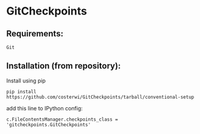 GitCheckpoints
=======

Requirements:
-------------
    Git

Installation (from repository):
------------------------------
Install using pip

    pip install https://github.com/costerwi/GitCheckpoints/tarball/conventional-setup

add this line to IPython config:

    c.FileContentsManager.checkpoints_class = 'gitcheckpoints.GitCheckpoints'
